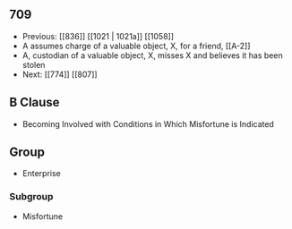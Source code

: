 ## 709
- Previous: [[836]] [[1021 | 1021a]] [[1058]] 
- A assumes charge of a valuable object, X, for a friend, [[A-2]]
- A, custodian of a valuable object, X, misses X and believes it has been stolen
- Next: [[774]] [[807]] 

## B Clause
- Becoming Involved with Conditions in Which Misfortune is Indicated

## Group
- Enterprise

### Subgroup
- Misfortune

